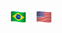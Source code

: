 [<img src="misc/brazil-flag.png" alt="pt-br" width="25" height="25" style="vertical-align:bottom"/>](README.pt-BR.md)&nbsp;&nbsp;&nbsp; [<img src="misc/united_states-flag.png" alt="en-US" width="25" height="25" style="vertical-align:bottom"/>](README.en-US.md)